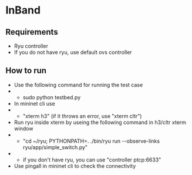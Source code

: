 # InBand
## Requirements
- Ryu controller
- If you do not have ryu, use default ovs controller
## How to run
* Use the following command for running the test case
* * sudo python testbed.py
* In mininet cli use 
* * "xterm h3" (if it throws an error, use "xterm cltr")
* Run ryu inside xterm by useing the following command in h3/cltr xterm window
* * "cd ~/ryu; PYTHONPATH=. ./bin/ryu run --observe-links ryu/app/simple_switch.py"
* * if you don't have ryu, you can use "controller ptcp:6633"
* Use pingall in mininet cli to check the connectivity
